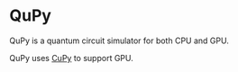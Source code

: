 # QuPy

QuPy is a quantum circuit simulator for both CPU and GPU.

QuPy uses [CuPy](https://cupy.chainer.org/) to support GPU.
